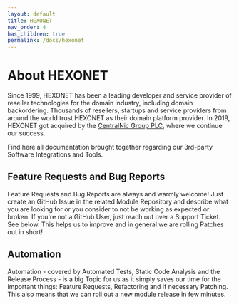 ```yaml
---
layout: default
title: HEXONET
nav_order: 4
has_children: true
permalink: /docs/hexonet
---
```


# About HEXONET

Since 1999, HEXONET has been a leading developer and service provider of reseller technologies for the domain industry, including domain backordering. Thousands of resellers, startups and service providers from around the world trust HEXONET as their domain platform provider. In 2019, HEXONET got acquired by the [CentralNic Group PLC](//www.centralnicgroup.com/reseller/), where we continue our success.

Find here all documentation brought together regarding our 3rd-party Software Integrations and Tools.

## Feature Requests and Bug Reports

Feature Requests and Bug Reports are always and warmly welcome! Just create an GitHub Issue in the related Module Repository and describe what you are looking for or you consider to not be working as expected or broken. If you're not a GitHub User, just reach out over a Support Ticket. See below. This helps us to improve and in general we are rolling Patches out in short!

## Automation

Automation - covered by Automated Tests, Static Code Analysis and the Release Process - is a big Topic for us as it simply saves our time for the important things: Feature Requests, Refactoring and if necessary Patching. This also means that we can roll out a new module release in few minutes.
